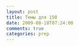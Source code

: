 ```yaml
---
layout: post
title: Темы для 150
date: 2009-08-18T07:24:00
comments: true
categories: prep
---
```


